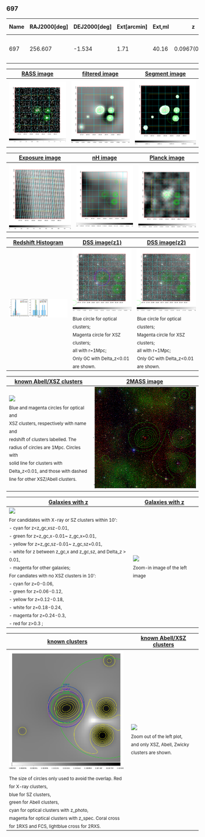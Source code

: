 <div STYLE="page-break-after: always;"></div>

### 697

|Name|RAJ2000[deg]|DEJ2000[deg] |Ext[arcmin]| Ext,ml | z | z_src| C|GC(XSZ,Delta_z<0.01)| GC(OPT,Delta_z<0.01)|GC| R_sig[arcmin] | R500[arcmin] | R500[Mpc]| CRsig[c/s] | CR500[c/s] |L500[1E44 erg/s]|F500[1E-12 erg/s/cm^2]| M500[1E14 Msun]|Tx[keV]|Cnt_sig|Beta|Rc[arcmin]|Comment|Alias|
|---|---|---|---|---|---|------|---|--------|---------|----------|---|---|---|---|---|---|---|---|---|---|---|---|---|---|
|697| 256.607| -1.534| 1.71| 40.16| 0.0967(0.007)| z1, z_xsz| B| MCXC, PSZ2, Tar| N, Zw| MCXC, N, PSZ2, Tar, W| 8.800| 8.807| 0.946| 0.243(0.046)| 0.243(0.046)| 0.984(0.069)| 4.169(0.294)| 2.64(0.09)| 4.02(0.09)| 115.0| 0.910(-0.103+0.065)| 3.979(-0.581+0.434)| -| k160|

|[RASS image](../image/697/697_img.pdf)|[filtered image](../image/697/697_fil.pdf)|[Segment image](../image/697/697_seg.pdf)|
|-------------------|--------------------|-------------------|
| <img src="../image/697/697_img.png" width="300">  | <img src="../image/697/697_fil.png" width="300">   | <img src="../image/697/697_seg.png" width="300">  |

|[Exposure image](../image/697/697_mex.pdf)| [nH image](../image/697/697_nh.pdf)| [Planck image](../image/697/697_p.pdf)|
|-------------------|--------------------|-------------------|
|<img src="../image/697/697_mex.png" width="300">   | <img src="../image/697/697_nh.png" width="300">    | <img src="../image/697/697_p.png" width="300"> |

|[Redshift Histogram](../image/697/697_zg.pdf) | [DSS image(z1)](../image/697/697_dss_z1.pdf)      |  [DSS image(z2)](../image/697/697_dss_z2.pdf)    |
|-------------------|--------------------|-------------------|
|<img src="../image/697/697_zg.png" width="300"> |<img src="../image/697/697_dss_z1.png" width="300"> <sub><br>Blue circle for optical clusters; <br>Magenta circle for XSZ clusters; <br>all with r=1Mpc; <br>Only GC with Delta_z<0.01 are shown. </sub>| <img src="../image/697/697_dss_z2.png" width="300"><sub><br>Blue circle for optical clusters; <br>Magenta circle for XSZ clusters; <br>all with r=1Mpc; <br>Only GC with Delta_z<0.01 are shown. </sub> |

|[known Abell/XSZ clusters](../image/697/697_m.pdf) | [2MASS image](../image/697/697_2mass.pdf)      |
|-------------------|-------------------|
|<img src=../image/697/697_m.png width="300"> <br><sub>Blue and magenta circles for optical and <br>XSZ clusters, respectively with name and <br>redshift of clusters labelled. The <br>radius of circles are 1Mpc. Circles with <br>solid line for clusters with <br>Delta_z<0.01, and those with dashed <br>line for other XSZ/Abell clusters.        </sub>|<img src="../image/697/697_2mass.png" width="300">  |

|[Galaxies with z](../image/697/697_opt_ned.pdf) |[Galaxies with z](../image/697/697_opt_ned_zoom.pdf) |
|-------------------|-------------------|
| <img src=../image/697/697_opt_ned.png width="300"> <br><sub> For candidates with X-ray or SZ clusters within 10': <br> - cyan for z<z_gc,xsz-0.01, <br> - green for z=z_gc,x-0.01~ z_gc,x+0.01, <br> - yellow for z=z_gc,sz-0.01~ z_gc,sz+0.01, <br> - white for z between z_gc,x and z_gc,sz, and Delta_z > 0.01, <br> - magenta for other galaxies; <br>For candiates with no XSZ clusters in 10': <br> - cyan for z=0-0.06, <br> - green for z=0.06-0.12, <br> - yellow for z=0.12-0.18, <br> - white for z=0.18-0.24, <br> - magenta for z=0.24-0.3, <br> - red for z>0.3 ;  </sub>|<img src=../image/697/697_opt_ned_zoom.png width="300">  <br><sub> Zoom-in image of the left image</sub>|

|[known clusters](../image/697/697_gc.pdf) |[known Abell/XSZ clusters](../image/697/697_gc_large.pdf) |
|-------------------|-------------------|
| <img src=../image/697/697_gc.png width="300"> <br><sub> The size of circles only used to avoid the overlap. Red for X-ray clusters, <br> blue for SZ clusters, <br> green for Abell clusters, <br> cyan for optical clusters with z_photo, <br> magenta for optical clusters with z_spec. Coral cross for 1RXS and FCS, lightblue cross for 2RXS. </sub>|<img src=../image/697/697_gc_large.png width="300"> <br><sub> Zoom out of the left plot, <br> and only XSZ, Abell, Zwicky clusters are shown. </sub> |



